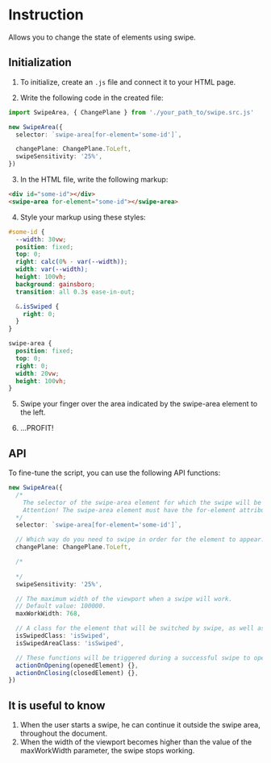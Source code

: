 # Instruction

Allows you to change the state of elements using swipe.

## Initialization

1. To initialize, create an `.js` file and connect it to your HTML page.

2. Write the following code in the created file:

```ts
import SwipeArea, { ChangePlane } from './your_path_to/swipe.src.js'

new SwipeArea({
  selector: `swipe-area[for-element='some-id']`,

  changePlane: ChangePlane.ToLeft,
  swipeSensitivity: '25%',
})
```

3. In the HTML file, write the following markup:

```html
<div id="some-id"></div>
<swipe-area for-element="some-id"></swipe-area>
```

4. Style your markup using these styles:

```css
#some-id {
  --width: 30vw;
  position: fixed;
  top: 0;
  right: calc(0% - var(--width));
  width: var(--width);
  height: 100vh;
  background: gainsboro;
  transition: all 0.3s ease-in-out;

  &.isSwiped {
    right: 0;
  }
}

swipe-area {
  position: fixed;
  top: 0;
  right: 0;
  width: 20vw;
  height: 100vh;
}
```

5. Swipe your finger over the area indicated by the swipe-area element to the left.

6. ...PROFIT!

## API

To fine-tune the script, you can use the following API functions:

```ts
new SwipeArea({
  /*
    The selector of the swipe-area element for which the swipe will be active. 
    Attention! The swipe-area element must have the for-element attribute, with the ID of the element that will move during the swipe.
  */
  selector: `swipe-area[for-element='some-id']`,

  // Which way do you need to swipe in order for the element to appear.
  changePlane: ChangePlane.ToLeft,

  /*
    
  */
  swipeSensitivity: '25%',

  // The maximum width of the viewport when a swipe will work.
  // Default value: 100000.
  maxWorkWidth: 768,

  // A class for the element that will be switched by swipe, as well as for the swipe area at the time of successful switching.
  isSwipedClass: 'isSwiped',
  isSwipedAreaClass: 'isSwiped',

  // These functions will be triggered during a successful swipe to open and close, respectively.
  actionOnOpening(openedElement) {},
  actionOnClosing(closedElement) {},
})
```

## It is useful to know

1. When the user starts a swipe, he can continue it outside the swipe area, throughout the document.
2. When the width of the viewport becomes higher than the value of the maxWorkWidth parameter, the swipe stops working.
